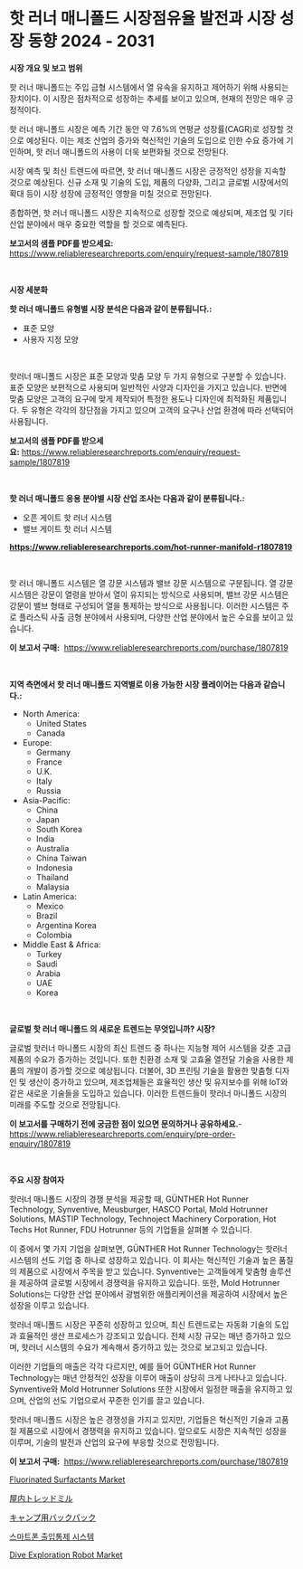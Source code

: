 <p><h1>핫 러너 매니폴드 시장점유율 발전과 시장 성장 동향 2024 - 2031</h1></p><p><strong>시장 개요 및 보고 범위</strong></p>
<p><p>핫 러너 매니폴드는 주입 금형 시스템에서 열 유속을 유지하고 제어하기 위해 사용되는 장치이다. 이 시장은 점차적으로 성장하는 추세를 보이고 있으며, 현재의 전망은 매우 긍정적이다. </p><p>핫 러너 매니폴드 시장은 예측 기간 동안 약 7.6%의 연평균 성장률(CAGR)로 성장할 것으로 예상된다. 이는 제조 산업의 증가와 혁신적인 기술의 도입으로 인한 수요 증가에 기인하며, 핫 러너 매니폴드의 사용이 더욱 보편화될 것으로 전망된다.</p><p>시장 예측 및 최신 트렌드에 따르면, 핫 러너 매니폴드 시장은 긍정적인 성장을 지속할 것으로 예상된다. 신규 소재 및 기술의 도입, 제품의 다양화, 그리고 글로벌 시장에서의 확대 등이 시장 성장에 긍정적인 영향을 미칠 것으로 전망된다. </p><p>종합하면, 핫 러너 매니폴드 시장은 지속적으로 성장할 것으로 예상되며, 제조업 및 기타 산업 분야에서 매우 중요한 역할을 할 것으로 예측된다.</p></p>
<p><strong>보고서의 샘플 PDF를 받으세요:</strong> <a href="https://www.reliableresearchreports.com/enquiry/request-sample/1807819">https://www.reliableresearchreports.com/enquiry/request-sample/1807819</a></p>
<p>&nbsp;</p>
<p><strong>시장 세분화</strong></p>
<p><strong>핫 러너 매니폴드 유형별 시장 분석은 다음과 같이 분류됩니다.:</strong></p>
<p><ul><li>표준 모양</li><li>사용자 지정 모양</li></ul></p>
<p>&nbsp;</p>
<p><p>핫러너 매니폴드 시장은 표준 모양과 맞춤 모양 두 가지 유형으로 구분할 수 있습니다. 표준 모양은 보편적으로 사용되며 일반적인 사양과 디자인을 가지고 있습니다. 반면에 맞춤 모양은 고객의 요구에 맞게 제작되어 특정한 용도나 디자인에 최적화된 제품입니다. 두 유형은 각각의 장단점을 가지고 있으며 고객의 요구나 산업 환경에 따라 선택되어 사용됩니다.</p></p>
<p><strong>보고서의 샘플 PDF를 받으세요:</strong>&nbsp;<a href="https://www.reliableresearchreports.com/enquiry/request-sample/1807819">https://www.reliableresearchreports.com/enquiry/request-sample/1807819</a></p>
<p>&nbsp;</p>
<p><strong> 핫 러너 매니폴드 응용 분야별 시장 산업 조사는 다음과 같이 분류됩니다.:</strong></p>
<p><ul><li>오픈 게이트 핫 러너 시스템</li><li>밸브 게이트 핫 러너 시스템</li></ul></p>
<p><strong><a href="https://www.reliableresearchreports.com/hot-runner-manifold-r1807819">https://www.reliableresearchreports.com/hot-runner-manifold-r1807819</a></strong></p>
<p>&nbsp;</p>
<p><p>핫 러너 매니폴드 시스템은 열 강문 시스템과 밸브 강문 시스템으로 구분됩니다. 열 강문 시스템은 강문이 열령을 받아서 열이 유지되는 방식으로 사용되며, 밸브 강문 시스템은 강문이 밸브 형태로 구성되어 열을 통제하는 방식으로 사용됩니다. 이러한 시스템은 주로 플라스틱 사출 금형 분야에서 사용되며, 다양한 산업 분야에서 높은 수요를 보이고 있습니다.</p></p>
<p><strong>이 보고서 구매:</strong>&nbsp; <a href="https://www.reliableresearchreports.com/purchase/1807819">https://www.reliableresearchreports.com/purchase/1807819</a></p>
<p>&nbsp;</p>
<p><strong>지역 측면에서 핫 러너 매니폴드 지역별로 이용 가능한 시장 플레이어는 다음과 같습니다.:</strong></p>
<p><ul>
    <li>
        North America:
        <ul>
            <li>United States</li>
            <li>Canada</li>
        </ul>
    </li>
    <li>
        Europe:
        <ul>
            <li>Germany</li>
            <li>France</li>
            <li>U.K.</li>
            <li>Italy</li>
            <li>Russia</li>
        </ul>
    </li>
    <li>
        Asia-Pacific:
        <ul>
            <li>China</li>
            <li>Japan</li>
            <li>South Korea</li>
            <li>India</li>
            <li>Australia</li>
            <li>China Taiwan</li>
            <li>Indonesia</li>
            <li>Thailand</li>
            <li>Malaysia</li>
        </ul>
    </li>
    <li>
        Latin America:
        <ul>
            <li>Mexico</li>
            <li>Brazil</li>
            <li>Argentina Korea</li>
            <li>Colombia</li>
        </ul>
    </li>
    <li>
        Middle East & Africa:
        <ul>
            <li>Turkey</li>
            <li>Saudi</li>
            <li>Arabia</li>
            <li>UAE</li>
            <li>Korea</li>
        </ul>
    </li>
    </ul></p>
<p>&nbsp;</p>
<p><strong>글로벌 핫 러너 매니폴드 의 새로운 트렌드는 무엇입니까? 시장?</strong></p>
<p><p>글로벌 핫러너 마니폴드 시장의 최신 트렌드 중 하나는 지능형 제어 시스템을 갖춘 고급 제품의 수요가 증가하는 것입니다. 또한 친환경 소재 및 고효율 열전달 기술을 사용한 제품의 개발이 증가할 것으로 예상됩니다. 더불어, 3D 프린팅 기술을 활용한 맞춤형 디자인 및 생산이 증가하고 있으며, 제조업체들은 효율적인 생산 및 유지보수를 위해 IoT와 같은 새로운 기술들을 도입하고 있습니다. 이러한 트렌드들이 핫러너 마니폴드 시장의 미래를 주도할 것으로 전망됩니다.</p></p>
<p><strong>이 보고서를 구매하기 전에 궁금한 점이 있으면 문의하거나 공유하세요.</strong>- <a href="https://www.reliableresearchreports.com/enquiry/pre-order-enquiry/1807819">https://www.reliableresearchreports.com/enquiry/pre-order-enquiry/1807819</a></p>
<p>&nbsp;</p>
<p><strong>주요 시장 참여자</strong></p>
<p><p>핫러너 매니폴드 시장의 경쟁 분석을 제공할 때, GÜNTHER Hot Runner Technology, Synventive, Meusburger, HASCO Portal, Mold Hotrunner Solutions, MASTIP Technology, Technoject Machinery Corporation, Hot Techs Hot Runner, FDU Hotrunner 등의 기업들을 살펴볼 수 있습니다. </p><p>이 중에서 몇 가지 기업을 살펴보면, GÜNTHER Hot Runner Technology는 핫러너 시스템의 선도 기업 중 하나로 성장하고 있습니다. 이 회사는 혁신적인 기술과 높은 품질의 제품으로 시장에서 주목을 받고 있습니다. Synventive는 고객들에게 맞춤형 솔루션을 제공하여 글로벌 시장에서 경쟁력을 유지하고 있습니다. 또한, Mold Hotrunner Solutions는 다양한 산업 분야에서 광범위한 애플리케이션을 제공하여 시장에서 높은 성장을 이루고 있습니다.</p><p>핫러너 매니폴드 시장은 꾸준히 성장하고 있으며, 최신 트렌드로는 자동화 기술의 도입과 효율적인 생산 프로세스가 강조되고 있습니다. 전체 시장 규모는 매년 증가하고 있으며, 핫러너 시스템의 수요가 계속해서 증가하고 있는 것으로 보고되고 있습니다.</p><p>이러한 기업들의 매출은 각각 다르지만, 예를 들어 GÜNTHER Hot Runner Technology는 매년 안정적인 성장을 이루어 매출이 상당히 크게 나타나고 있습니다. Synventive와 Mold Hotrunner Solutions 또한 시장에서 일정한 매출을 유지하고 있으며, 산업의 선도 기업으로서 꾸준한 인기를 끌고 있습니다. </p><p>핫러너 매니폴드 시장은 높은 경쟁성을 가지고 있지만, 기업들은 혁신적인 기술과 고품질 제품으로 시장에서 경쟁력을 유지하고 있습니다. 앞으로도 시장은 지속적인 성장을 이루며, 기술의 발전과 산업의 요구에 부응할 것으로 전망됩니다.</p></p>
<p><strong>이 보고서 구매:</strong>&nbsp;&nbsp;<a href="https://www.reliableresearchreports.com/purchase/1807819">https://www.reliableresearchreports.com/purchase/1807819</a></p>
<p><p><a href="https://issuu.com/reportprime-2/docs/fluorinated-surfactants-market-size-2030.pptx">Fluorinated Surfactants Market</a></p><p><a href="https://github.com/CloydAbbott2023/Market-Research-Report-List-1/blob/main/715341042586.md">屋内トレッドミル</a></p><p><a href="https://github.com/AaronVargas43/Market-Research-Report-List-1/blob/main/693495242585.md">キャンプ用バックパック</a></p><p><a href="https://github.com/JackieFauhey9089475/Market-Research-Report-List-1/blob/main/584128139026.md">스마트폰 출입통제 시스템</a></p><p><a href="https://github.com/julyju69/Market-Research-Report-List-3/blob/main/dive-exploration-robot-market.md">Dive Exploration Robot Market</a></p></p>